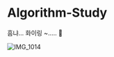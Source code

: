 # Algorithm-Study
흠냐... 화이링 ~..... 💭

![IMG_1014](https://user-images.githubusercontent.com/48792069/217635184-55659ecf-ce7d-4272-b0b5-1d1a03fc42c1.jpg)
